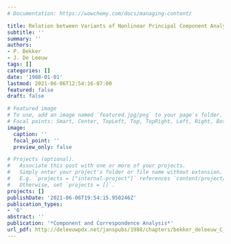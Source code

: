 ```yaml
---
# Documentation: https://wowchemy.com/docs/managing-content/

title: Relation between Variants of Nonlinear Principal Component Analysis
subtitle: ''
summary: ''
authors:
- P. Bekker
- J. De Leeuw
tags: []
categories: []
date: '1988-01-01'
lastmod: 2021-06-06T12:54:16-07:00
featured: false
draft: false

# Featured image
# To use, add an image named `featured.jpg/png` to your page's folder.
# Focal points: Smart, Center, TopLeft, Top, TopRight, Left, Right, BottomLeft, Bottom, BottomRight.
image:
  caption: ''
  focal_point: ''
  preview_only: false

# Projects (optional).
#   Associate this post with one or more of your projects.
#   Simply enter your project's folder or file name without extension.
#   E.g. `projects = ["internal-project"]` references `content/project/deep-learning/index.md`.
#   Otherwise, set `projects = []`.
projects: []
publishDate: '2021-06-06T19:54:15.950246Z'
publication_types:
- '6'
abstract: ''
publication: '*Component and Correspondence Analysis*'
url_pdf: http://deleeuwpdx.net/janspubs/1988/chapters/bekker_deleeuw_C_88.pdf
---
```

